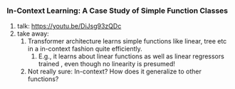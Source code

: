 ### In-Context Learning: A Case Study of Simple Function Classes
1. talk: https://youtu.be/DiJsg93zQDc
2. take away:
	1. Transformer architecture learns simple functions like linear, tree etc in a in-context fashion quite efficiently.
		1. E.g., it learns about linear functions as well as linear regressors trained , even though no linearity is presumed!
	2. Not really sure: In-context? How does it generalize to other functions?
